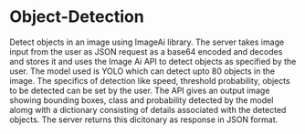 # Object-Detection
Detect objects in an image using ImageAi library.
The server takes image input from the user as JSON request as a base64 encoded and decodes and stores it and uses the Image Ai API to detect objects as specified by the user. The model used is YOLO which can detect upto 80 objects in the image.
The specifics of detection like speed, threshold probability, objects to be detected can be set by the user. 
The API gives an output image showing bounding boxes, class and probability detected by the model alomg with a dictionary consisting of details associated with the detected objects. The server returns this dicitonary as response in JSON format.
